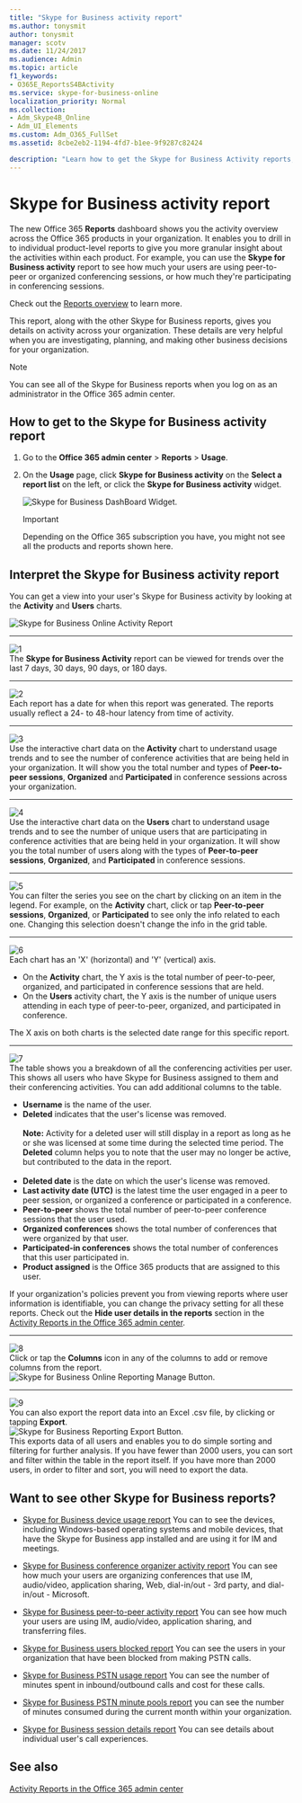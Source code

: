```yaml
---
title: "Skype for Business activity report"
ms.author: tonysmit
author: tonysmit
manager: scotv
ms.date: 11/24/2017
ms.audience: Admin
ms.topic: article
f1_keywords:
- O365E_ReportsS4BActivity
ms.service: skype-for-business-online
localization_priority: Normal
ms.collection:
- Adm_Skype4B_Online
- Adm_UI_Elements
ms.custom: Adm_O365_FullSet
ms.assetid: 8cbe2eb2-1194-4fd7-b1ee-9f9287c82424

description: "Learn how to get the Skype for Business Activity reports, what it contains, and how to interpret the data. "
---
```


# Skype for Business activity report

The new Office 365 **Reports** dashboard shows you the activity overview across the Office 365 products in your organization. It enables you to drill in to individual product-level reports to give you more granular insight about the activities within each product. For example, you can use the **Skype for Business activity** report to see how much your users are using peer-to-peer or organized conferencing sessions, or how much they're participating in conferencing sessions. 

Check out the [Reports overview](https://support.office.com/article/0d6dfb17-8582-4172-a9a9-aed798150263) to learn more.
  
This report, along with the other Skype for Business reports, gives you details on activity across your organization. These details are very helpful when you are investigating, planning, and making other business decisions for your organization.
  
> [!NOTE]
> You can see all of the Skype for Business reports when you log on as an administrator in the Office 365 admin center. 
  
## How to get to the Skype for Business activity report

1. Go to the **Office 365 admin center** > **Reports** > **Usage**.
    
2. On the **Usage** page, click **Skype for Business activity** on the **Select a report list** on the left, or click the **Skype for Business activity** widget.
    
     ![Skype for Business DashBoard Widget.](../images/3925bc24-18fd-471e-8e93-edf5ccd3cdb7.png)
  
    > [!IMPORTANT]
    > Depending on the Office 365 subscription you have, you might not see all the products and reports shown here. 
  
## Interpret the Skype for Business activity report

You can get a view into your user's Skype for Business activity by looking at the **Activity** and **Users** charts.
  
![Skype for Business Online Activity Report](../images/670c8bc6-d29c-4033-87fc-a20d324c9aae.png)
  
***
![1](../images/SfBCallout1.png)<br/>
The **Skype for Business Activity** report can be viewed for trends over the last 7 days, 30 days, 90 days, or 180 days. 
***
![2](../images/SfBCallout2.png)<br/>
Each report has a date for when this report was generated. The reports usually reflect a 24- to 48-hour latency from time of activity. 
***
![3](../images/SfBCallout3.png)<br/>
Use the interactive chart data on the **Activity** chart to understand usage trends and to see the number of conference activities that are being held in your organization. It will show you the total number and types of **Peer-to-peer sessions**, **Organized** and **Participated** in conference sessions across your organization. 
***
![4](../images/SfBCallout4.png)<br/>
Use the interactive chart data on the **Users** chart to understand usage trends and to see the number of unique users that are participating in conference activities that are being held in your organization. It will show you the total number of users along with the types of **Peer-to-peer sessions**, **Organized**, and **Participated** in conference sessions.
***
![5](../images/SfBCallout5.png)<br/>
You can filter the series you see on the chart by clicking on an item in the legend. For example, on the **Activity** chart, click or tap **Peer-to-peer sessions**, **Organized**, or **Participated** to see only the info related to each one. Changing this selection doesn't change the info in the grid table. 
***
![6](../images/SfBCallout6.png)<br/>
Each chart has an 'X' (horizontal) and 'Y' (vertical) axis.
*    On the **Activity** chart, the Y axis is the total number of peer-to-peer, organized, and participated in conference sessions that are held.
*    On the **Users** activity chart, the Y axis is the number of unique users attending in each type of peer-to-peer, organized, and participated in conference.

The X axis on both charts is the selected date range for this specific report. 
***
![7](../images/SfBCallout7.png)<br/>
The table shows you a breakdown of all the conferencing activities per user. This shows all users who have Skype for Business assigned to them and their conferencing activities. You can add additional columns to the table.
*    **Username** is the name of the user.
*    **Deleted** indicates that the user's license was removed. <br/> <br/> **Note:** Activity for a deleted user will still display in a report as long as he or she was licensed at some time during the selected time period. The **Deleted** column helps you to note that the user may no longer be active, but contributed to the data in the report.<br/><br/>
*    **Deleted date** is the date on which the user's license was removed.
*    **Last activity date (UTC)** is the latest time the user engaged in a peer to peer session, or organized a conference or participated in a conference.
*    **Peer-to-peer** shows the total number of peer-to-peer conference sessions that the user used.
*    **Organized conferences** shows the total number of conferences that were organized by that user.
*    **Participated-in conferences** shows the total number of conferences that this user participated in.
*    **Product assigned** is the Office 365 products that are assigned to this user.<br/>

If your organization's policies prevent you from viewing reports where user information is identifiable, you can change the privacy setting for all these reports. Check out the **Hide user details in the reports** section in the [Activity Reports in the Office 365 admin center](https://support.office.com/article/0d6dfb17-8582-4172-a9a9-aed798150263).
***
![8](../images/SfBCallout8.png)<br/>
Click or tap the **Columns** icon in any of the columns to add or remove columns from the report.           <br/> ![Skype for Business Online Reporting Manage Button.](../images/4c8f5387-cebb-4d6c-b7d3-05c954a2c234.png)
***
![9](../images/SfBCallout9.png)<br/>
You can also export the report data into an Excel .csv file, by clicking or tapping **Export**.           <br/> ![Skype for Business Reporting Export Button.](../images/de7e2ab7-d70c-422f-a0ec-178b10f7dd51.png)<br/> This exports data of all users and enables you to do simple sorting and filtering for further analysis. If you have fewer than 2000 users, you can sort and filter within the table in the report itself. If you have more than 2000 users, in order to filter and sort, you will need to export the data. 
   
## Want to see other Skype for Business reports?

- [Skype for Business device usage report](skype-for-business-device-usage-report.md) You can to see the devices, including Windows-based operating systems and mobile devices, that have the Skype for Business app installed and are using it for IM and meetings.
    
- [Skype for Business conference organizer activity report](skype-for-business-conference-organizer-activity-report.md) You can see how much your users are organizing conferences that use IM, audio/video, application sharing, Web, dial-in/out - 3rd party, and dial-in/out - Microsoft.
    
- [Skype for Business peer-to-peer activity report](skype-for-business-peer-to-peer-activity-report.md) You can see how much your users are using IM, audio/video, application sharing, and transferring files.
    
- [Skype for Business users blocked report](skype-for-business-users-blocked-report.md) You can see the users in your organization that have been blocked from making PSTN calls.
    
- [Skype for Business PSTN usage report](skype-for-business-pstn-usage-report.md) You can see the number of minutes spent in inbound/outbound calls and cost for these calls.

- [Skype for Business PSTN minute pools report](skype-for-business-pstn-minute-pools-report.md) you can see the number of minutes consumed during the current month within your organization.

- [Skype for Business session details report](skype-for-business-session-details-report.md) You can see details about individual user's call experiences.
    
## See also
[Activity Reports in the Office 365 admin center](https://support.office.com/article/0d6dfb17-8582-4172-a9a9-aed798150263)

